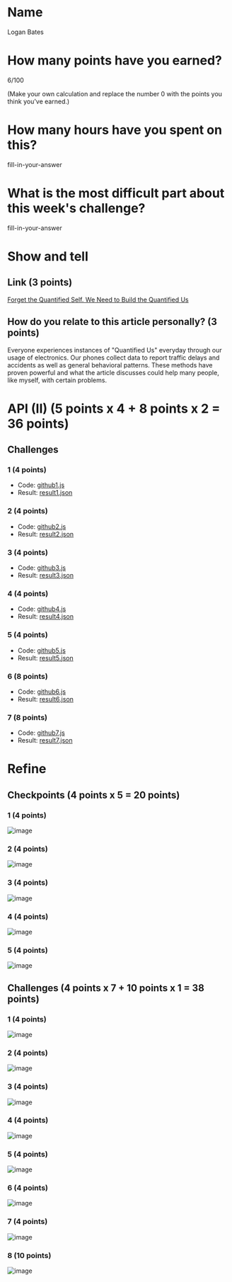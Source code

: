 # Name

Logan Bates

# How many points have you earned?

6/100

(Make your own calculation and replace the number 0 with the points you think you've earned.)

# How many hours have you spent on this?

fill-in-your-answer

# What is the most difficult part about this week's challenge?

fill-in-your-answer

# Show and tell

## Link (3 points)

[Forget the Quantified Self. We Need to Build the Quantified Us](http://www.wired.com/2014/04/forget-the-quantified-self-we-need-to-build-the-quantified-us)

## How do you relate to this article personally? (3 points)

Everyone experiences instances of "Quantified Us" everyday through our usage of electronics. Our phones collect data to report traffic delays and accidents as well as general behavioral patterns. These methods have proven powerful and what the article discusses could help many people, like myself, with certain problems.

# API (II) (5 points x 4 + 8 points x 2 = 36 points)

## Challenges

### 1 (4 points)

* Code: [github1.js](github1.js)
* Result: [result1.json](result1.json)

### 2 (4 points)

* Code: [github2.js](github23.js)
* Result: [result2.json](result2.json)

### 3 (4 points)

* Code: [github3.js](github3.js)
* Result: [result3.json](result.json)

### 4 (4 points)

* Code: [github4.js](github4.js)
* Result: [result4.json](result4.json)

### 5 (4 points)

* Code: [github5.js](github5.js)
* Result: [result5.json](result5.json)

### 6 (8 points)

* Code: [github6.js](github6.js)
* Result: [result6.json](result6.json)

### 7 (8 points)

* Code: [github7.js](github7.js)
* Result: [result7.json](result7.json)


# Refine

## Checkpoints (4 points x 5 = 20 points)

### 1 (4 points)

![image](image.png?raw=true)

### 2 (4 points)

![image](image.png?raw=true)

### 3 (4 points)

![image](image.png?raw=true)

### 4 (4 points)

![image](image.png?raw=true)

### 5 (4 points)

![image](image.png?raw=true)

## Challenges (4 points x 7 + 10 points x 1 = 38 points)

### 1 (4 points)

![image](image.png?raw=true)

### 2 (4 points)

![image](image.png?raw=true)

### 3 (4 points)

![image](image.png?raw=true)

### 4 (4 points)

![image](image.png?raw=true)

### 5 (4 points)

![image](image.png?raw=true)

### 6 (4 points)

![image](image.png?raw=true)

### 7 (4 points)

![image](image.png?raw=true)

### 8 (10 points)

![image](image.png?raw=true)
